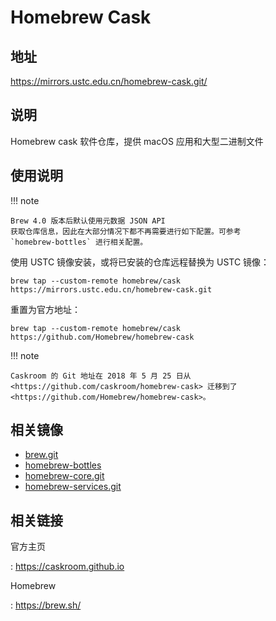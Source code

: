 # Homebrew Cask

## 地址

<https://mirrors.ustc.edu.cn/homebrew-cask.git/>

## 说明

Homebrew cask 软件仓库，提供 macOS 应用和大型二进制文件

## 使用说明

!!! note

    Brew 4.0 版本后默认使用元数据 JSON API
    获取仓库信息，因此在大部分情况下都不再需要进行如下配置。可参考
    `homebrew-bottles` 进行相关配置。

使用 USTC 镜像安装，或将已安装的仓库远程替换为 USTC 镜像：

    brew tap --custom-remote homebrew/cask https://mirrors.ustc.edu.cn/homebrew-cask.git

重置为官方地址：

    brew tap --custom-remote homebrew/cask https://github.com/Homebrew/homebrew-cask

!!! note

    Caskroom 的 Git 地址在 2018 年 5 月 25 日从
    <https://github.com/caskroom/homebrew-cask> 迁移到了
    <https://github.com/Homebrew/homebrew-cask>。

## 相关镜像

- [brew.git](brew.git.md)
- [homebrew-bottles](homebrew-bottles.md)
- [homebrew-core.git](homebrew-core.git.md)
- [homebrew-services.git](homebrew-services.git.md)

## 相关链接

官方主页

:   <https://caskroom.github.io>

Homebrew

:   <https://brew.sh/>
